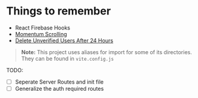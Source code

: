 # Things to remember

-   React Firebase Hooks
-   [Momentum Scrolling](https://medium.com/@d_vsh/craft-a-smooth-momentum-scrolling-experience-with-react-and-framer-motion-72533d3cfc92)
-   [Delete Unverified Users After 24 Hours](https://stackoverflow.com/questions/67148672/how-to-delete-unverified-e-mail-addresses-in-firebase-authentication-flutter)

> **Note:** This project uses aliases for import for some of its directories. They can be found in `vite.config.js`

TODO:

-   [ ] Seperate Server Routes and init file
-   [ ] Generalize the auth required routes

